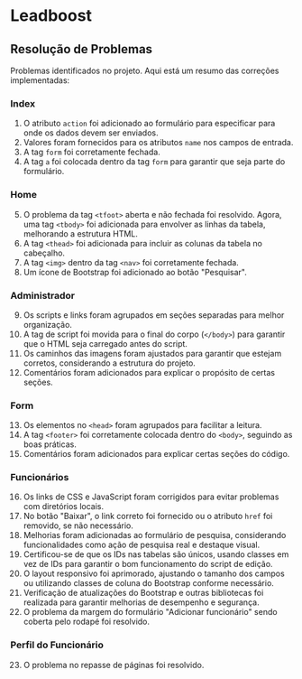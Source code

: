 # Leadboost

## Resolução de Problemas

Problemas identificados no projeto. Aqui está um resumo das correções implementadas:

### Index
1. O atributo `action` foi adicionado ao formulário para especificar para onde os dados devem ser enviados.
2. Valores foram fornecidos para os atributos `name` nos campos de entrada.
3. A tag `form` foi corretamente fechada.
4. A tag `a` foi colocada dentro da tag `form` para garantir que seja parte do formulário.

### Home
5. O problema da tag `<tfoot>` aberta e não fechada foi resolvido. Agora, uma tag `<tbody>` foi adicionada para envolver as linhas da tabela, melhorando a estrutura HTML.
6. A tag `<thead>` foi adicionada para incluir as colunas da tabela no cabeçalho.
7. A tag `<img>` dentro da tag `<nav>` foi corretamente fechada.
8. Um ícone de Bootstrap foi adicionado ao botão "Pesquisar".

### Administrador
9. Os scripts e links foram agrupados em seções separadas para melhor organização.
10. A tag de script foi movida para o final do corpo (`</body>`) para garantir que o HTML seja carregado antes do script.
11. Os caminhos das imagens foram ajustados para garantir que estejam corretos, considerando a estrutura do projeto.
12. Comentários foram adicionados para explicar o propósito de certas seções.

### Form
13. Os elementos no `<head>` foram agrupados para facilitar a leitura.
14. A tag `<footer>` foi corretamente colocada dentro do `<body>`, seguindo as boas práticas.
15. Comentários foram adicionados para explicar certas seções do código.

### Funcionários
16. Os links de CSS e JavaScript foram corrigidos para evitar problemas com diretórios locais.
17. No botão "Baixar", o link correto foi fornecido ou o atributo `href` foi removido, se não necessário.
18. Melhorias foram adicionadas ao formulário de pesquisa, considerando funcionalidades como ação de pesquisa real e destaque visual.
19. Certificou-se de que os IDs nas tabelas são únicos, usando classes em vez de IDs para garantir o bom funcionamento do script de edição.
20. O layout responsivo foi aprimorado, ajustando o tamanho dos campos ou utilizando classes de coluna do Bootstrap conforme necessário.
21. Verificação de atualizações do Bootstrap e outras bibliotecas foi realizada para garantir melhorias de desempenho e segurança.
22. O problema da margem do formulário "Adicionar funcionário" sendo coberta pelo rodapé foi resolvido.

### Perfil do Funcionário
23. O problema no repasse de páginas foi resolvido.
